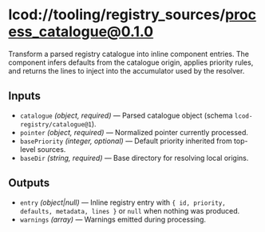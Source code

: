 # lcod://tooling/registry_sources/process_catalogue@0.1.0

Transform a parsed registry catalogue into inline component entries. The component infers defaults from the catalogue origin, applies priority rules, and returns the lines to inject into the accumulator used by the resolver.

## Inputs

- `catalogue` *(object, required)* — Parsed catalogue object (schema `lcod-registry/catalogue@1`).
- `pointer` *(object, required)* — Normalized pointer currently processed.
- `basePriority` *(integer, optional)* — Default priority inherited from top-level sources.
- `baseDir` *(string, required)* — Base directory for resolving local origins.

## Outputs

- `entry` *(object|null)* — Inline registry entry with `{ id, priority, defaults, metadata, lines }` or `null` when nothing was produced.
- `warnings` *(array)* — Warnings emitted during processing.
